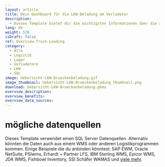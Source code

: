```yaml
---
layout: article
title: Dein Dashboard für die LKW-Beladung am Verladetor
description: 
  - Dieses Template bietet dir die wichtigsten Informationen über die aktuelle LKW-Beladung direkt am Verladetor. Es zeigt Details über den LKW, den Spediteur, das Ziel sowie dessen geplante Ankunfts- und Abfahrtszeiten. Das Dashboard ermöglicht deinen Mitarbeitenden in der Logistik, den aktuellen Status jedes LKWs im Blick zu behalten und die Logistikabläufe effizient zu steuern. Dadurch kannst du nicht nur eine reibungslose Logistikabwicklung sicherstellen, sondern auch Fehlbeladungen verhindern und stellst damit sicher, dass die richtigen Waren termingerecht beim richtigen Kunden ankommen. 
lang: de
weight: 570
isDraft: false
ref: Overview-Truck-Loading
category:
  - Alle
  - Logistik
  - Lager
  - Verladetore
  - LKW
  - SQL
image: Uebersicht-LKW-Brueckenbeladung.gif
image_thumbnail: Uebersicht-LKW-Brueckenbeladung_thumbnail.png
download: Uebersicht-LKW-Brueckenbeladung.pbmx
overview_description:
overview_benefits:
overview_data_sources:
---
```

# mögliche datenquellen
Dieses Template verwendet einen SQL Server Datenquellen. Alternativ könnten die Daten auch aus einem WMS oder anderen Logistikprogrammen kommen. Einige Beispiele die du anbinden könntest: SAP EWM, Oracle NetSuite, PSIwms, Erhardt + Partner LFS, IBM Sterling WMS, Epicor WMS, JDA WMS, Fishbowl Inventory, SSI Schäfer WAMAS und [viele mehr](https://peakboard.com/schnittstellen/).
